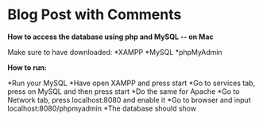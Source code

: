 # Blog Post with Comments

**How to access the database using php and MySQL -- on Mac**

Make sure to have downloaded:
*XAMPP
*MySQL
*phpMyAdmin

**How to run:**

*Run your MySQL
*Have open XAMPP and press start
  *Go to services tab, press on MySQL and then press start
    *Do the same for Apache
  *Go to Network tab, press localhost:8080 and enable it
  *Go to browser and input localhost:8080/phpmyadmin
  *The database should show
